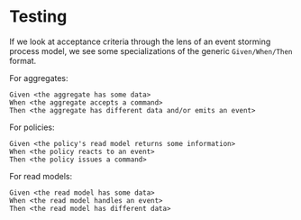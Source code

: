 # Testing

If we look at acceptance criteria through the lens of an event storming process model, we see some specializations of
the generic `Given/When/Then` format.

For aggregates:

```text
Given <the aggregate has some data>
When <the aggregate accepts a command>
Then <the aggregate has different data and/or emits an event>
```

For policies:

```text
Given <the policy's read model returns some information>
When <the policy reacts to an event>
Then <the policy issues a command>
```

For read models:

```text
Given <the read model has some data>
When <the read model handles an event>
Then <the read model has different data>
```
